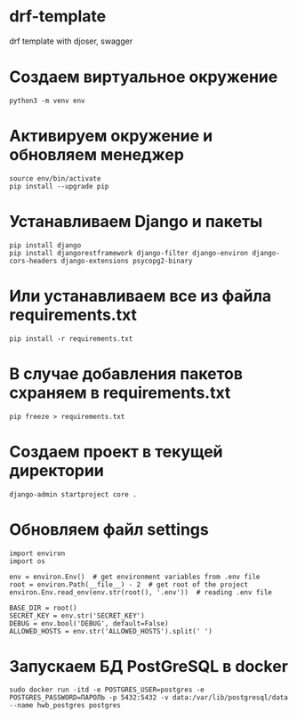 # drf-template

drf template with djoser, swagger

# Создаем виртуальное окружение

    python3 -m venv env

# Активируем окружение и обновляем менеджер

    source env/bin/activate
    pip install --upgrade pip

# Устанавливаем Django и пакеты

    pip install django
    pip install djangorestframework django-filter django-environ django-cors-headers django-extensions psycopg2-binary

# Или устанавливаем все из файла requirements.txt

    pip install -r requirements.txt

# В случае добавления пакетов схраняем в requirements.txt

    pip freeze > requirements.txt

# Создаем проект в текущей директории

    django-admin startproject core .

# Обновляем файл settings

    import environ
    import os

    env = environ.Env()  # get environment variables from .env file
    root = environ.Path(__file__) - 2  # get root of the project
    environ.Env.read_env(env.str(root(), '.env'))  # reading .env file

    BASE_DIR = root()
    SECRET_KEY = env.str('SECRET_KEY')
    DEBUG = env.bool('DEBUG', default=False)
    ALLOWED_HOSTS = env.str('ALLOWED_HOSTS').split(' ')

# Запускаем БД PostGreSQL в docker

    sudo docker run -itd -e POSTGRES_USER=postgres -e POSTGRES_PASSWORD=ПАРОЛЬ -p 5432:5432 -v data:/var/lib/postgresql/data --name hwb_postgres postgres
